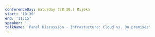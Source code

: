 ```yaml
---
conferenceDay: Saturday (28.10.) Rijeka
start: '10:30'
end: '11:15'
speaker: ''
talkName: 'Panel Discussion - Infrastucture: Cloud vs. On premises'
---
```


